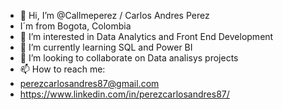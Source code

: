 - 👋 Hi, I’m @Callmeperez / Carlos Andres Perez
- I´m from Bogota, Colombia
- 👀 I’m interested in Data Analytics and Front End Development
- 🌱 I’m currently learning SQL and Power BI
- 💞️ I’m looking to collaborate on Data analisys projects
- 📫 How to reach me: 
- perezcarlosandres87@gmail.com
- https://www.linkedin.com/in/perezcarlosandres87/
